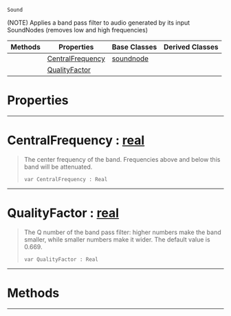  `Sound`

(NOTE) Applies a band pass filter to audio generated by its input SoundNodes (removes low and high frequencies)

|Methods|Properties|Base Classes|Derived Classes|
|---|---|---|---|
| |[ CentralFrequency](https://github.com/ZilchEngine/ZilchDocs/blob/master/code_reference/class_reference/bandpassnode.markdown#centralfrequency-zilch-en)|[soundnode](https://github.com/ZilchEngine/ZilchDocs/blob/master/code_reference/class_reference/soundnode.markdown)| |
| |[ QualityFactor](https://github.com/ZilchEngine/ZilchDocs/blob/master/code_reference/class_reference/bandpassnode.markdown#qualityfactor-zilch-engin)| | |


 #  Properties


---  
 #  CentralFrequency : [real](https://github.com/ZilchEngine/ZilchDocs/blob/master/code_reference/nada_base_types/real.markdown)

> The center frequency of the band. Frequencies above and below this band will be attenuated.
> ``` lang=cpp, name=Nada
> var CentralFrequency : Real


---  
 #  QualityFactor : [real](https://github.com/ZilchEngine/ZilchDocs/blob/master/code_reference/nada_base_types/real.markdown)

> The Q number of the band pass filter: higher numbers make the band smaller, while smaller numbers make it wider. The default value is 0.669.
> ``` lang=cpp, name=Nada
> var QualityFactor : Real


---  
 #  Methods


---  
 

 